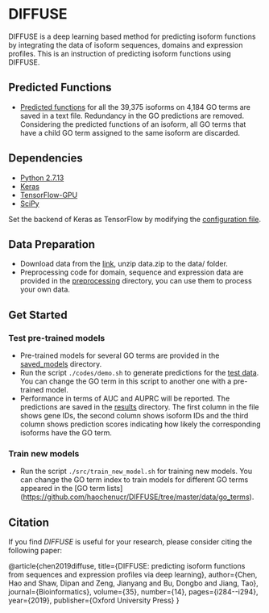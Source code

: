 # DIFFUSE

DIFFUSE is a deep learning based method for predicting isoform functions by integrating the data of isoform sequences, domains and expression profiles. This is an instruction of predicting isoform functions using DIFFUSE.

## Predicted Functions
- [Predicted functions](https://github.com/haochenucr/DIFFUSE/tree/master/results/all_predictions.txt) for all the 39,375 isoforms on 4,184 GO terms are saved in a text file. Redundancy in the GO predictions are removed. Considering the predicted functions of an isoform, all GO terms that have a child GO term assigned to the same isoform are discarded.

## Dependencies
- [Python 2.7.13](https://www.python.org/downloads/release/python-2713/)</br>
- [Keras](https://keras.io/)</br>
- [TensorFlow-GPU](https://www.tensorflow.org/)</br>
- [SciPy](https://www.scipy.org/)</br>

Set the backend of Keras as TensorFlow by modifying the [configuration file](https://keras.io/backend/).</br> 

## Data Preparation
- Download data from the [link](), unzip data.zip to the data/ folder.
- Preprocessing code for domain, sequence and expression data are provided in the [preprocessing](https://github.com/haochenucr/DIFFUSE/tree/master/preprocessing) directory, you can use them to process your own data.

## Get Started

### Test pre-trained models

- Pre-trained models for several GO terms are provided in the [saved_models](https://github.com/haochenucr/DIFFUSE/tree/master/saved_models) directory.
- Run the script `./codes/demo.sh` to generate predictions for the [test data](https://github.com/haochenucr/DIFFUSE/tree/master/data). You can change the GO term in this script to another one with a pre-trained model.
- Performance in terms of AUC and AUPRC will be reported. The predictions are saved in the [results](https://github.com/haochenucr/DIFFUSE/tree/master/results) directory. The first column in the file shows gene IDs, the second column shows isoform IDs and the third column shows prediction scores indicating how likely the corresponding isoforms have the GO term.

### Train new models

- Run the script `./src/train_new_model.sh` for training new models. You can change the GO term index to train models for different GO terms appeared in the [GO term lists] (https://github.com/haochenucr/DIFFUSE/tree/master/data/go_terms).

## Citation

If you find *DIFFUSE* is useful for your research, please consider citing the following paper:

@article{chen2019diffuse,
  title={DIFFUSE: predicting isoform functions from sequences and expression profiles via deep learning},
  author={Chen, Hao and Shaw, Dipan and Zeng, Jianyang and Bu, Dongbo and Jiang, Tao},
  journal={Bioinformatics},
  volume={35},
  number={14},
  pages={i284--i294},
  year={2019},
  publisher={Oxford University Press}
}
